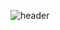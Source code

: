 ![header](https://capsule-render.vercel.app/api?type=wave&color=pink&height=300&section=header&text=Frontend%20render&fontSize=90)
